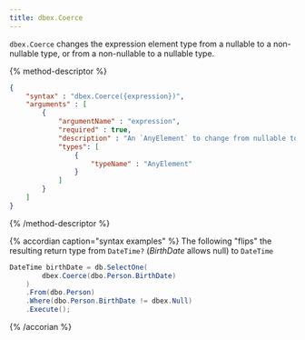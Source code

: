 ```yaml
---
title: dbex.Coerce
---
```


`dbex.Coerce` changes the expression element type from a nullable to a non-nullable type, 
or from a non-nullable to a nullable type.

{% method-descriptor %}
```json
{
    "syntax" : "dbex.Coerce({expression})",
    "arguments" : [
        {
            "argumentName" : "expression",
            "required" : true, 
            "description" : "An `AnyElement` to change from nullable to non-nullable, or from non-nullable to nullable." ,
            "types": [
                { 
                    "typeName" : "AnyElement"
                }
            ]
        }
    ]
}
```
{% /method-descriptor %}

{% accordian caption="syntax examples" %}
The following "flips" the resulting return type from `DateTime?` (*BirthDate* allows null) to `DateTime`
```csharp
DateTime birthDate = db.SelectOne(
        dbex.Coerce(dbo.Person.BirthDate)
    )
    .From(dbo.Person)
    .Where(dbo.Person.BirthDate != dbex.Null)
    .Execute();
```
{% /accorian %}